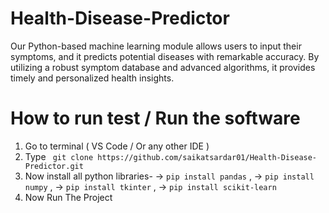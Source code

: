 # Health-Disease-Predictor
Our Python-based machine learning module allows users to input their symptoms, and it predicts potential diseases with remarkable accuracy. By utilizing a robust symptom database and advanced algorithms, it provides timely and personalized health insights.
# How to run test / Run the software

1) Go to terminal ( VS Code / Or any other IDE )
2) Type ``` git clone https://github.com/saikatsardar01/Health-Disease-Predictor.git```
3) Now install all python libraries-
-> ```pip install pandas``` ,
-> ```pip install numpy``` ,
-> ``` pip install tkinter ``` ,
-> ```pip install scikit-learn```
4) Now Run The Project
